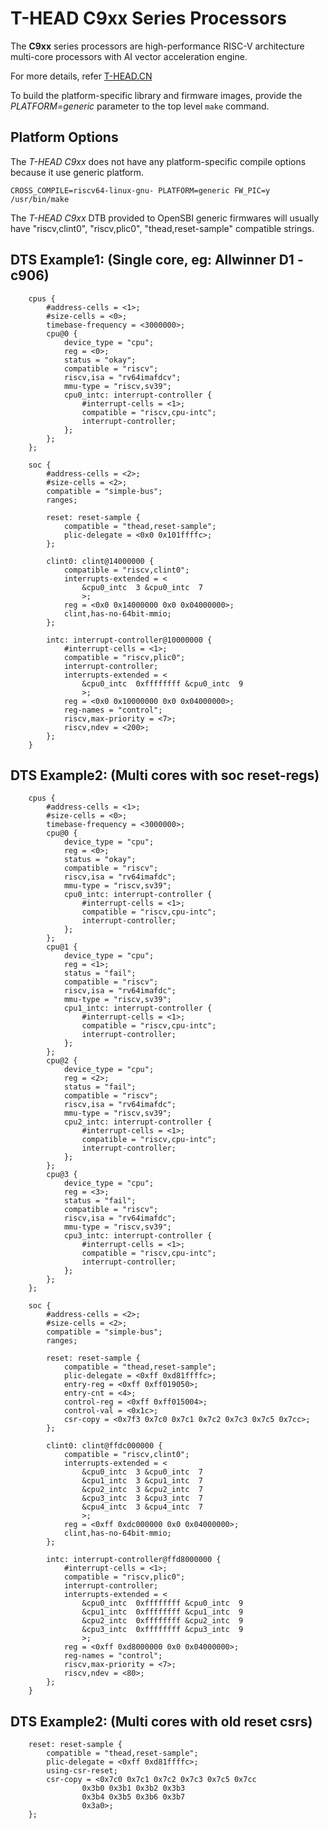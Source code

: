 T-HEAD C9xx Series Processors
=============================

The **C9xx** series processors are high-performance RISC-V architecture
multi-core processors with AI vector acceleration engine.

For more details, refer [T-HEAD.CN](https://www.t-head.cn/)

To build the platform-specific library and firmware images, provide the
*PLATFORM=generic* parameter to the top level `make` command.

Platform Options
----------------

The *T-HEAD C9xx* does not have any platform-specific compile options
because it use generic platform.

```
CROSS_COMPILE=riscv64-linux-gnu- PLATFORM=generic FW_PIC=y /usr/bin/make
```

The *T-HEAD C9xx* DTB provided to OpenSBI generic firmwares will usually have
"riscv,clint0", "riscv,plic0", "thead,reset-sample" compatible strings.

DTS Example1: (Single core, eg: Allwinner D1 - c906)
----------------------------------------------------

```
	cpus {
		#address-cells = <1>;
		#size-cells = <0>;
		timebase-frequency = <3000000>;
		cpu@0 {
			device_type = "cpu";
			reg = <0>;
			status = "okay";
			compatible = "riscv";
			riscv,isa = "rv64imafdcv";
			mmu-type = "riscv,sv39";
			cpu0_intc: interrupt-controller {
				#interrupt-cells = <1>;
				compatible = "riscv,cpu-intc";
				interrupt-controller;
			};
		};
	};

	soc {
		#address-cells = <2>;
		#size-cells = <2>;
		compatible = "simple-bus";
		ranges;

		reset: reset-sample {
			compatible = "thead,reset-sample";
			plic-delegate = <0x0 0x101ffffc>;
		};

		clint0: clint@14000000 {
			compatible = "riscv,clint0";
			interrupts-extended = <
				&cpu0_intc  3 &cpu0_intc  7
				>;
			reg = <0x0 0x14000000 0x0 0x04000000>;
			clint,has-no-64bit-mmio;
		};

		intc: interrupt-controller@10000000 {
			#interrupt-cells = <1>;
			compatible = "riscv,plic0";
			interrupt-controller;
			interrupts-extended = <
				&cpu0_intc  0xffffffff &cpu0_intc  9
				>;
			reg = <0x0 0x10000000 0x0 0x04000000>;
			reg-names = "control";
			riscv,max-priority = <7>;
			riscv,ndev = <200>;
		};
	}
```

DTS Example2: (Multi cores with soc reset-regs)
-----------------------------------------------

```
	cpus {
		#address-cells = <1>;
		#size-cells = <0>;
		timebase-frequency = <3000000>;
		cpu@0 {
			device_type = "cpu";
			reg = <0>;
			status = "okay";
			compatible = "riscv";
			riscv,isa = "rv64imafdc";
			mmu-type = "riscv,sv39";
			cpu0_intc: interrupt-controller {
				#interrupt-cells = <1>;
				compatible = "riscv,cpu-intc";
				interrupt-controller;
			};
		};
		cpu@1 {
			device_type = "cpu";
			reg = <1>;
			status = "fail";
			compatible = "riscv";
			riscv,isa = "rv64imafdc";
			mmu-type = "riscv,sv39";
			cpu1_intc: interrupt-controller {
				#interrupt-cells = <1>;
				compatible = "riscv,cpu-intc";
				interrupt-controller;
			};
		};
		cpu@2 {
			device_type = "cpu";
			reg = <2>;
			status = "fail";
			compatible = "riscv";
			riscv,isa = "rv64imafdc";
			mmu-type = "riscv,sv39";
			cpu2_intc: interrupt-controller {
				#interrupt-cells = <1>;
				compatible = "riscv,cpu-intc";
				interrupt-controller;
			};
		};
		cpu@3 {
			device_type = "cpu";
			reg = <3>;
			status = "fail";
			compatible = "riscv";
			riscv,isa = "rv64imafdc";
			mmu-type = "riscv,sv39";
			cpu3_intc: interrupt-controller {
				#interrupt-cells = <1>;
				compatible = "riscv,cpu-intc";
				interrupt-controller;
			};
		};
	};

	soc {
		#address-cells = <2>;
		#size-cells = <2>;
		compatible = "simple-bus";
		ranges;

		reset: reset-sample {
			compatible = "thead,reset-sample";
			plic-delegate = <0xff 0xd81ffffc>;
			entry-reg = <0xff 0xff019050>;
			entry-cnt = <4>;
			control-reg = <0xff 0xff015004>;
			control-val = <0x1c>;
			csr-copy = <0x7f3 0x7c0 0x7c1 0x7c2 0x7c3 0x7c5 0x7cc>;
		};

		clint0: clint@ffdc000000 {
			compatible = "riscv,clint0";
			interrupts-extended = <
				&cpu0_intc  3 &cpu0_intc  7
				&cpu1_intc  3 &cpu1_intc  7
				&cpu2_intc  3 &cpu2_intc  7
				&cpu3_intc  3 &cpu3_intc  7
				&cpu4_intc  3 &cpu4_intc  7
				>;
			reg = <0xff 0xdc000000 0x0 0x04000000>;
			clint,has-no-64bit-mmio;
		};

		intc: interrupt-controller@ffd8000000 {
			#interrupt-cells = <1>;
			compatible = "riscv,plic0";
			interrupt-controller;
			interrupts-extended = <
				&cpu0_intc  0xffffffff &cpu0_intc  9
				&cpu1_intc  0xffffffff &cpu1_intc  9
				&cpu2_intc  0xffffffff &cpu2_intc  9
				&cpu3_intc  0xffffffff &cpu3_intc  9
				>;
			reg = <0xff 0xd8000000 0x0 0x04000000>;
			reg-names = "control";
			riscv,max-priority = <7>;
			riscv,ndev = <80>;
		};
	}
```

DTS Example2: (Multi cores with old reset csrs)
-----------------------------------------------
```
	reset: reset-sample {
		compatible = "thead,reset-sample";
		plic-delegate = <0xff 0xd81ffffc>;
		using-csr-reset;
		csr-copy = <0x7c0 0x7c1 0x7c2 0x7c3 0x7c5 0x7cc
			    0x3b0 0x3b1 0x3b2 0x3b3
			    0x3b4 0x3b5 0x3b6 0x3b7
			    0x3a0>;
	};
```
